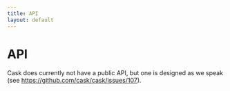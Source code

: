 ```yaml
---
title: API
layout: default
---
```


# API

Cask does currently not have a public API, but one is designed as we
speak (see <https://github.com/cask/cask/issues/107>).
